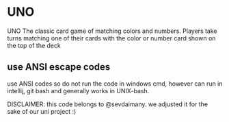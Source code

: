 # UNO

UNO The classic card game of matching colors and numbers. 
Players take turns matching one of their cards with the color or number card shown on the top of the deck


## use ANSI escape codes
use ANSI codes so do not run the code in windows cmd, however can run in intellij, git bash and generally works in UNIX-bash.

DISCLAIMER: this code belongs to @sevdaimany. we adjusted it for the sake of our uni project :)
